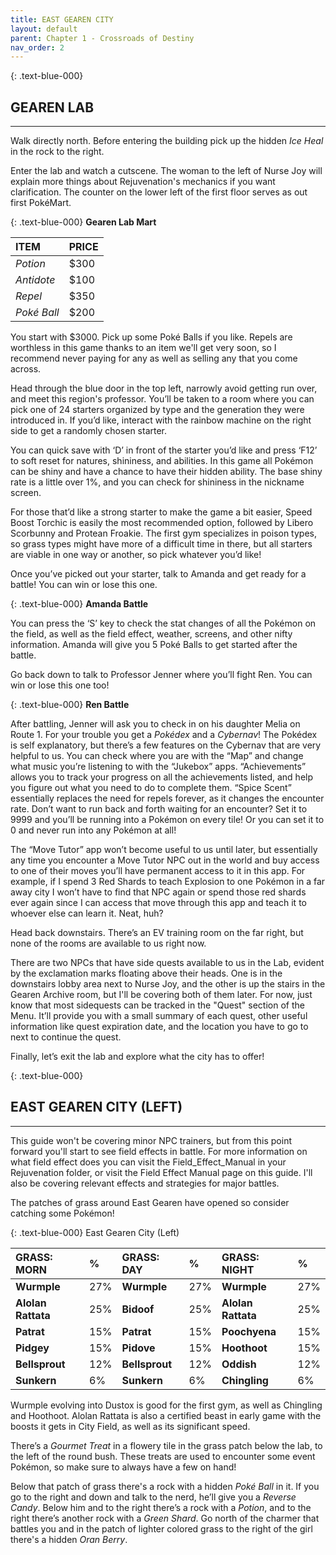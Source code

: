 ```yaml
---
title: EAST GEAREN CITY
layout: default
parent: Chapter 1 - Crossroads of Destiny
nav_order: 2
---
```


{: .text-blue-000}
## GEAREN LAB
---
Walk directly north. Before entering the building pick up the hidden *Ice Heal* in the rock to the right.

Enter the lab and watch a cutscene. The woman to the left of Nurse Joy will explain more things about Rejuvenation's mechanics if you want clarification. The counter on the lower left of the first floor serves as out first PokéMart.

{: .text-blue-000}
**Gearen Lab Mart**

| ITEM           | PRICE  |
|:---------------|:-------|
| *Potion*       | $300   |
| *Antidote*     | $100   |
| *Repel*        | $350   |
| *Poké Ball*    | $200   |

You start with $3000. Pick up some Poké Balls if you like. Repels are worthless in this game thanks to an item we'll get very soon, so I recommend never paying for any as well as selling any that you come across.

Head through the blue door in the top left, narrowly avoid getting run over, and meet this region's professor. You’ll be taken to a room where you can pick one of 24 starters organized by type and the generation they were introduced in. If you’d like, interact with the rainbow machine on the right side to get a randomly chosen starter.

You can quick save with ‘D’ in front of the starter you’d like and press ‘F12’ to soft reset for natures, shininess, and abilities. In this game all Pokémon can be shiny and have a chance to have their hidden ability. The base shiny rate is a little over 1%, and you can check for shininess in the nickname screen.

For those that’d like a strong starter to make the game a bit easier, Speed Boost Torchic is easily the most recommended option, followed by Libero Scorbunny and Protean Froakie. The first gym specializes in poison types, so grass types might have more of a difficult time in there, but all starters are viable in one way or another, so pick whatever you’d like! 

Once you’ve picked out your starter, talk to Amanda and get ready for a battle! You can win or lose this one.

{: .text-blue-000}
**Amanda Battle**

You can press the ‘S’ key to check the stat changes of all the Pokémon on the field, as well as the field effect, weather, screens, and other nifty information. Amanda will give you 5 Poké Balls to get started after the battle.

Go back down to talk to Professor Jenner where you’ll fight Ren. You can win or lose this one too!

{: .text-blue-000}
**Ren Battle**

After battling, Jenner will ask you to check in on his daughter Melia on Route 1. For your trouble you get a *Pokédex* and a *Cybernav*! The Pokédex is self explanatory, but there’s a few features on the Cybernav that are very helpful to us. You can check where you are with the “Map” and change what music you’re listening to with the “Jukebox” apps. “Achievements” allows you to track your progress on all the achievements listed, and help you figure out what you need to do to complete them. “Spice Scent” essentially replaces the need for repels forever, as it changes the encounter rate. Don’t want to run back and forth waiting for an encounter? Set it to 9999 and you’ll be running into a Pokémon on every tile! Or you can set it to 0 and never run into any Pokémon at all! 

The “Move Tutor” app won’t become useful to us until later, but essentially any time you encounter a Move Tutor NPC out in the world and buy access to one of their moves you’ll have permanent access to it in this app. For example, if I spend 3 Red Shards to teach Explosion to one Pokémon in a far away city I won’t have to find that NPC again or spend those red shards ever again since I can access that move through this app and teach it to whoever else can learn it. Neat, huh?

Head back downstairs. There’s an EV training room on the far right, but none of the rooms are available to us right now. 

There are two NPCs that have side quests available to us in the Lab, evident by the exclamation marks floating above their heads. One is in the downstairs lobby area next to Nurse Joy, and the other is up the stairs in the Gearen Archive room, but I'll be covering both of them later. For now, just know that most sidequests can be tracked in the "Quest" section of the Menu. It’ll provide you with a small summary of each quest, other useful information like quest expiration date, and the location you have to go to next to continue the quest.

Finally, let’s exit the lab and explore what the city has to offer!

{: .text-blue-000}
## EAST GEAREN CITY (LEFT)
---

This guide won't be covering minor NPC trainers, but from this point forward you'll start to see field effects in battle. For more information on what field effect does you can visit the Field_Effect_Manual in your Rejuvenation folder, or visit the Field Effect Manual page on this guide. I'll also be covering relevant effects and strategies for major battles.

The patches of grass around East Gearen have opened so consider catching some Pokémon!

{: .text-blue-000}
East Gearen City (Left)

| GRASS: MORN         | %   | GRASS: DAY       | %   | GRASS: NIGHT         | %   |
|:--------------------|:----|:-----------------|:----|:---------------------|:----|
| **Wurmple**        | 27% | **Wurmple**     | 27% | **Wurmple**         | 27% |
| **Alolan Rattata** | 25% | **Bidoof**      | 25% | **Alolan Rattata**  | 25% |
| **Patrat**         | 15% | **Patrat**      | 15% | **Poochyena**       | 15% |
| **Pidgey**         | 15% | **Pidove**      | 15% | **Hoothoot**        | 15% |
| **Bellsprout**     | 12% | **Bellsprout**  | 12% | **Oddish**          | 12% |
| **Sunkern**        | 6%  | **Sunkern**     | 6%  | **Chingling**       | 6%  |

Wurmple evolving into Dustox is good for the first gym, as well as Chingling and Hoothoot. Alolan Rattata is also a certified beast in early game with the boosts it gets in City Field, as well as its significant speed.

There’s a *Gourmet Treat* in a flowery tile in the grass patch below the lab, to the left of the round bush. These treats are used to encounter some event Pokémon, so make sure to always have a few on hand!

Below that patch of grass there's a rock with a hidden *Poké Ball* in it. If you go to the right and down and talk to the nerd, he’ll give you a *Reverse Candy*. Below him and to the right there’s a rock with a *Potion*, and to the right there’s another rock with a *Green Shard*.  Go north of the charmer that battles you and in the patch of lighter colored grass to the right of the girl there's a hidden *Oran Berry*.









